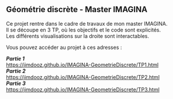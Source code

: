 ## Géométrie discrète - Master IMAGINA

Ce projet rentre dans le cadre de travaux de mon master IMAGINA. \
Il se découpe en 3 TP, où les objectifs et le code sont explicités. \
Les différents visualisations sur la droite sont interactables.

Vous pouvez accéder au projet à ces adresses :

***Partie 1*** \
https://jimdooz.github.io/IMAGINA-GeometrieDiscrete/TP1.html \
***Partie 2*** \
https://jimdooz.github.io/IMAGINA-GeometrieDiscrete/TP2.html \
***Partie 3*** \
https://jimdooz.github.io/IMAGINA-GeometrieDiscrete/TP3.html
